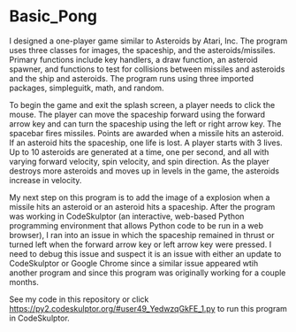 # Basic_Pong
I designed a one-player game similar to Asteroids by Atari, Inc.  The program uses three classes for images, the spaceship, and the asteroids/missiles.  Primary functions include key handlers, a draw function, an asteroid spawner, and functions to test for collisions between missiles and asteroids and the ship and asteroids.  The program runs using three imported packages, simpleguitk, math, and random.

To begin the game and exit the splash screen, a player needs to click the mouse.  The player can move the spaceship forward using the forward arrow key and can turn the spaceship using the left or right arrow key.  The spacebar fires missiles.  Points are awarded when a missile hits an asteroid.  If an asteroid hits the spaceship, one life is lost.  A player starts with 3 lives.  Up to 10 asteroids are generated at a time, one per second, and all with varying forward velocity, spin velocity, and spin direction.  As the player destroys more asteroids and moves up in levels in the game, the asteroids increase in velocity.  

My next step on this program is to add the image of a explosion when a missile hits an asteroid or an asteroid hits a spaceship.  After the program was working in CodeSkulptor (an interactive, web-based Python programming environment that allows Python code to be run in a web browser), I ran into an issue in which the spaceship remained in thrust or turned left when the forward arrow key or left arrow key were pressed.  I need to debug this issue and suspect it is an issue with either an update to CodeSkulptor or Google Chrome since a similar issue appeared wtih another program and since this program was originally working for a couple months.

See my code in this repository or click https://py2.codeskulptor.org/#user49_YedwzqGkFE_1.py to run this program in CodeSkulptor.
